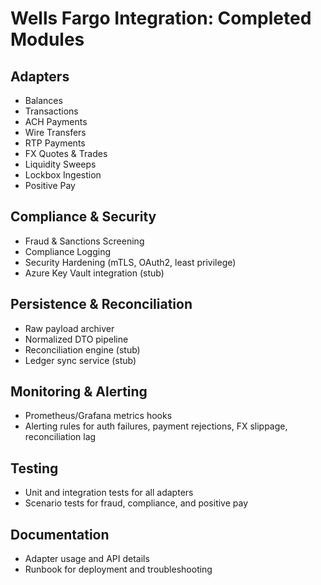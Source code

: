 # Wells Fargo Integration: Completed Modules

## Adapters
- Balances
- Transactions
- ACH Payments
- Wire Transfers
- RTP Payments
- FX Quotes & Trades
- Liquidity Sweeps
- Lockbox Ingestion
- Positive Pay

## Compliance & Security
- Fraud & Sanctions Screening
- Compliance Logging
- Security Hardening (mTLS, OAuth2, least privilege)
- Azure Key Vault integration (stub)

## Persistence & Reconciliation
- Raw payload archiver
- Normalized DTO pipeline
- Reconciliation engine (stub)
- Ledger sync service (stub)

## Monitoring & Alerting
- Prometheus/Grafana metrics hooks
- Alerting rules for auth failures, payment rejections, FX slippage, reconciliation lag

## Testing
- Unit and integration tests for all adapters
- Scenario tests for fraud, compliance, and positive pay

## Documentation
- Adapter usage and API details
- Runbook for deployment and troubleshooting
